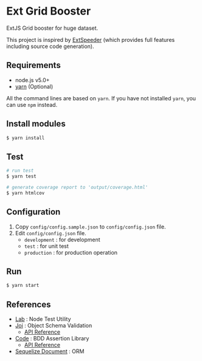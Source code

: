 # Ext Grid Booster

ExtJS Grid booster for huge dataset.

This project is inspired by [ExtSpeeder](http://www.extspeeder.com/) (which provides full features including source code generation).

## Requirements
* node.js v5.0+
* [yarn](https://yarnpkg.com/) (Optional)

All the command lines are based on `yarn`.
If you have not installed `yarn`, you can use `npm` instead.

## Install modules
```bash
$ yarn install
```

## Test
```bash
# run test
$ yarn test

# generate coverage report to 'output/coverage.html'
$ yarn htmlcov
```

## Configuration
1. Copy `config/config.sample.json` to `config/config.json` file.
2. Edit `config/config.json` file.
    * `development` : for development
    * `test` : for unit test
    * `production` : for production operation

## Run
```bash
$ yarn start
```

## References
* [Lab](https://github.com/hapijs/lab) : Node Test Utility
* [Joi](https://github.com/hapijs/joi) : Object Schema Validation
    * [API Reference](https://github.com/hapijs/joi/blob/master/API.md)
* [Code](https://github.com/hapijs/code) : BDD Assertion Library
    * [API Reference](https://github.com/hapijs/code/blob/master/API.md)
* [Sequelize Document](http://docs.sequelizejs.com/en/latest/) : ORM
